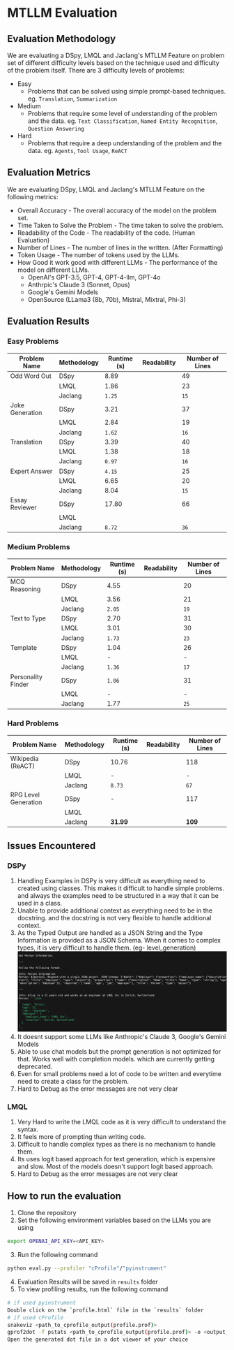 # MTLLM Evaluation

## Evaluation Methodology
We are evaluating a DSpy, LMQL and Jaclang's MTLLM Feature on problem set of different difficulty levels based on the
technique used and difficulty of the problem itself. There are 3 difficulty levels of problems:
- Easy
    - Problems that can be solved using simple prompt-based techniques. eg. `Translation`, `Summarization`
- Medium
    - Problems that require some level of understanding of the problem and the data. eg. `Text Classification`, `Named Entity Recognition`, `Question Answering`
- Hard
    - Problems that require a deep understanding of the problem and the data. eg. `Agents`, `Tool Usage`, `ReACT`

## Evaluation Metrics
We are evaluating DSpy, LMQL and Jaclang's MTLLM Feature on the following metrics:
- Overall Accuracy - The overall accuracy of the model on the problem set.
- Time Taken to Solve the Problem - The time taken to solve the problem.
- Readability of the Code - The readability of the code. (Human Evaluation)
- Number of Lines - The number of lines in the written. (After Formatting)
- Token Usage - The number of tokens used by the LLMs.
- How Good it work good with different LLMs - The performance of the model on different LLMs.
    - OpenAI's GPT-3.5, GPT-4, GPT-4-llm, GPT-4o
    - Anthrpic's Claude 3 (Sonnet, Opus)
    - Google's Gemini Models
    - OpenSource (LLama3 (8b, 70b), Mistral, Mixtral, Phi-3)

## Evaluation Results

### Easy Problems

| Problem Name | Methodology | Runtime (s) | Readability | Number of Lines |
| ------------ | ----------- | ---------- | ----------- | --------------- |
| Odd Word Out | DSpy | 8.89 |  | 49 |
|  | LMQL | 1.86 |  | 23 |
|  | Jaclang | `1.25` |  | `15` |
| Joke Generation | DSpy | 3.21 |  | 37 |
|  | LMQL | 2.84 |  | 19 |
|  | Jaclang | `1.62` |  | `16` |
| Translation | DSpy | 3.39 |  | 40 |
|  | LMQL | 1.38 |  | 18 |
|  | Jaclang | `0.97` |  | `16` |
| Expert Answer | DSpy | `4.15` |  | 25 |
|  | LMQL | 6.65 |  | 20 |
|  | Jaclang | 8.04 |  | `15` |
| Essay Reviewer | DSpy | 17.80 |  | 66 |
|  | LMQL |  |  |  |
|  | Jaclang | `8.72` |  | `36` |


### Medium Problems

| Problem Name | Methodology | Runtime (s) | Readability | Number of Lines |
| ------------ | ----------- | ---------- | ----------- | --------------- |
| MCQ Reasoning | DSpy | 4.55 |  | 20 |
|  | LMQL | 3.56 |  | 21 |
|  | Jaclang | `2.05` |  | `19` |
| Text to Type | DSpy | 2.70 |  | 31 |
|  | LMQL | 3.01 |  | 30 |
|  | Jaclang | `1.73` |  | `23` |
| Template | DSpy | 1.04 |  | 26 |
|  | LMQL | - |  | - |
|  | Jaclang | `1.36` |  | `17` |
| Personality Finder | DSpy | `1.06` |  | 31 |
|  | LMQL | - |  | - |
|  | Jaclang | 1.77 |  | `25` |

### Hard Problems

| Problem Name | Methodology | Runtime (s) | Readability | Number of Lines |
| ------------ | ----------- | ---------- | ----------- | --------------- |
| Wikipedia (ReACT) | DSpy | 10.76 |  | 118 |
|  | LMQL | - |  | - |
|  | Jaclang | `8.73` |  | `67` |
| RPG Level Generation | DSpy | - |  | 117 |
|  | LMQL |  |  |  |
|  | Jaclang | **31.99** |  | **109** |



## Issues Encountered
### DSPy
1. Handling Examples in DSPy is very difficult as everything need to created using classes. This makes it difficult to handle simple problems. and always the examples need to be structured in a way that it can be used in a class.
2. Unable to provide additional context as everything need to be in the docstring. and the docstring is not very flexible to handle additional context.
3. As the Typed Output are handled as a JSON String and the Type Information is provided as a JSON Schema. When it comes to complex types, it is very difficult to handle them. (eg- level_generation)
![image](medium/text_to_type/log.png)
4. It doesnt support some LLMs like Anthropic's Claude 3, Google's Gemini Models
5. Able to use chat models but the prompt generation is not optimized for that. Works well with completion models. which are currently getting deprecated.
6. Even for small problems need a lot of code to be written and everytime need to create a class for the problem.
7. Hard to Debug as the error messages are not very clear

### LMQL
1. Very Hard to write the LMQL code as it is very difficult to understand the syntax.
2. It feels more of prompting than writing code.
3. Difficult to handle complex types as there is no mechanism to handle them.
4. Its uses logit based approach for text generation, which is expensive and slow. Most of the models doesn't support logit based approach.
5. Hard to Debug as the error messages are not very clear

## How to run the evaluation
1. Clone the repository
2. Set the following environment variables based on the LLMs you are using
```bash
export OPENAI_API_KEY=<API_KEY>
```
3. Run the following command
```bash
python eval.py --profiler "cProfile"/"pyinstrument"
```
4. Evaluation Results will be saved in `results` folder
5. To view profiling results, run the following command
```bash
# if used pyinstrument
Double click on the `profile.html` file in the `results` folder
# if used cProfile
snakeviz <path_to_cprofile_output(profile.prof)>
gprof2dot -f pstats <path_to_cprofile_output(profile.prof)> -o <output_dot_file>
Open the generated dot file in a dot viewer of your choice
```